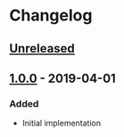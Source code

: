 # Changelog

## [Unreleased][]

## [1.0.0][] - 2019-04-01

### Added

- Initial implementation


[Unreleased]: https://github.com/niksy/advertol-control-element-classes/compare/v1.0.0...HEAD
[1.0.0]: https://github.com/niksy/advertol-control-element-classes/tree/v1.0.0